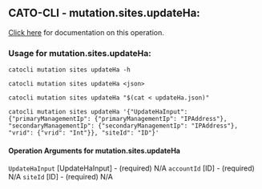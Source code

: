 
## CATO-CLI - mutation.sites.updateHa:
[Click here](https://api.catonetworks.com/documentation/#mutation-updateHa) for documentation on this operation.

### Usage for mutation.sites.updateHa:

`catocli mutation sites updateHa -h`

`catocli mutation sites updateHa <json>`

`catocli mutation sites updateHa "$(cat < updateHa.json)"`

`catocli mutation sites updateHa '{"UpdateHaInput": {"primaryManagementIp": {"primaryManagementIp": "IPAddress"}, "secondaryManagementIp": {"secondaryManagementIp": "IPAddress"}, "vrid": {"vrid": "Int"}}, "siteId": "ID"}'`

#### Operation Arguments for mutation.sites.updateHa ####
`UpdateHaInput` [UpdateHaInput] - (required) N/A 
`accountId` [ID] - (required) N/A 
`siteId` [ID] - (required) N/A 
